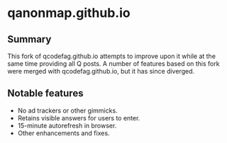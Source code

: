 # qanonmap.github.io

## Summary

This fork of qcodefag.github.io attempts to improve upon it while at the same time providing all Q posts. A number of features based on this fork were merged with qcodefag.github.io, but it has since diverged.

## Notable features

* No ad trackers or other gimmicks.
* Retains visible answers for users to enter.
* 15-minute autorefresh in browser.
* Other enhancements and fixes.